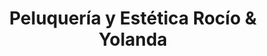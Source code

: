 ---
title: "Peluquería y Estética Rocío & Yolanda"
url: /garrucha/peluqueria-y-estetica-rocio-y-yolanda/
shop: peluquería
---